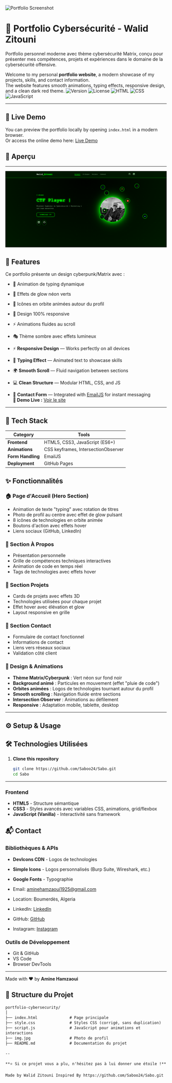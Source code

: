 ![Portfolio Screenshot](cp.png)
# 🔐 Portfolio Cybersécurité - Walid Zitouni

Portfolio personnel moderne avec thème cybersécurité Matrix, conçu pour présenter mes compétences, projets et expériences dans le domaine de la cybersécurité offensive.

Welcome to my personal **portfolio website**, a modern showcase of my projects, skills, and contact information.  
The website features smooth animations, typing effects, responsive design, and a clean dark red theme.
![Version](https://img.shields.io/badge/version-1.0.0-green)
![License](https://img.shields.io/badge/license-MIT-blue)
![HTML](https://img.shields.io/badge/HTML5-E34F26?logo=html5&logoColor=white)
![CSS](https://img.shields.io/badge/CSS3-1572B6?logo=css3&logoColor=white)
![JavaScript](https://img.shields.io/badge/JavaScript-F7DF1E?logo=javascript&logoColor=black)

---

## 🔗 Live Demo
You can preview the portfolio locally by opening `index.html` in a modern browser.  
Or access the online demo here: [Live Demo](https://saboo24.github.io/Sabo/)
## 🎯 Aperçu

---
![Photo](Website.png)

## 🚀 Features
Ce portfolio présente un design cyberpunk/Matrix avec :
- 🌟 Animation de typing dynamique
- 🎨 Effets de glow néon verts
- 🔄 Icônes en orbite animées autour du profil
- 📱 Design 100% responsive
- ⚡ Animations fluides au scroll
- 🎭 Thème sombre avec effets lumineux

- ⚡ **Responsive Design** — Works perfectly on all devices  
- 🎨 **Typing Effect** — Animated text to showcase skills  
- 🌍 **Smooth Scroll** — Fluid navigation between sections  
- 💻 **Clean Structure** — Modular HTML, CSS, and JS  
- 📧 **Contact Form** — Integrated with [EmailJS](https://www.emailjs.com/) for instant messaging  
**🔗 Demo Live :** [Voir le site](#)

---

## 🧠 Tech Stack

| Category | Tools |
|-----------|--------|
| **Frontend** | HTML5, CSS3, JavaScript (ES6+) |
| **Animations** | CSS keyframes, IntersectionObserver |
| **Form Handling** | EmailJS |
| **Deployment** | GitHub Pages |
## ✨ Fonctionnalités

### 🏠 Page d'Accueil (Hero Section)
- Animation de texte "typing" avec rotation de titres
- Photo de profil au centre avec effet de glow pulsant
- 8 icônes de technologies en orbite animée
- Boutons d'action avec effets hover
- Liens sociaux (GitHub, LinkedIn)

### 👤 Section À Propos
- Présentation personnelle
- Grille de compétences techniques interactives
- Animation de code en temps réel
- Tags de technologies avec effets hover

### 💼 Section Projets
- Cards de projets avec effets 3D
- Technologies utilisées pour chaque projet
- Effet hover avec élévation et glow
- Layout responsive en grille

### 📧 Section Contact
- Formulaire de contact fonctionnel
- Informations de contact
- Liens vers réseaux sociaux
- Validation côté client

### 🎨 Design & Animations
- **Thème Matrix/Cyberpunk** : Vert néon sur fond noir
- **Background animé** : Particules en mouvement (effet "pluie de code")
- **Orbites animées** : Logos de technologies tournant autour du profil
- **Smooth scrolling** : Navigation fluide entre sections
- **Intersection Observer** : Animations au défilement
- **Responsive** : Adaptation mobile, tablette, desktop

---

## ⚙️ Setup & Usage
## 🛠️ Technologies Utilisées

1. **Clone this repository**
   ```bash
   git clone https://github.com/Saboo24/Sabo.git
   cd Sabo
   
---
### Frontend
- **HTML5** - Structure sémantique
- **CSS3** - Styles avancés avec variables CSS, animations, grid/flexbox
- **JavaScript (Vanilla)** - Interactivité sans framework

## 📬 Contact
### Bibliothèques & APIs
- **DevIcons CDN** - Logos de technologies
- **Simple Icons** - Logos personnalisés (Burp Suite, Wireshark, etc.)
- **Google Fonts** - Typographie

- Email: aminehamzaoui1925@gmail.com   
- Location: Boumerdès, Algeria  
- LinkedIn: [LinkedIn](www.linkedin.com/in/mohamed-amine-hamzaoui-a2453a35b)  
- GitHub: [GitHub](https://github.com/Saboo24)  
- Instagram: [Instagram](https://www.instagram.com/a__m.i.n__e/?utm_source=ig_web_button_share_sheet)
### Outils de Développement
- Git & GitHub
- VS Code
- Browser DevTools

---

Made with ❤️ by **Amine Hamzaoui**
## 📁 Structure du Projet

```
portfolio-cybersecurity/
│
├── index.html              # Page principale
├── style.css               # Styles CSS (corrigé, sans duplication)
├── script.js               # JavaScript pour animations et interactions
├── img.jpg                 # Photo de profil
├── README.md               # Documentation du projet

--

**⭐ Si ce projet vous a plu, n'hésitez pas à lui donner une étoile !**

Made by Walid Zitouni Inspired By https://github.com/Saboo24/Sabo.git

